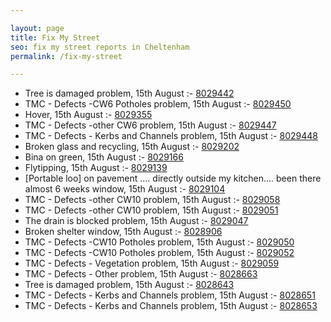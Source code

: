 ```yaml
---

layout: page
title: Fix My Street
seo: fix my street reports in Cheltenham
permalink: /fix-my-street

---
```


<!-- fix_marker starts -->

- Tree is damaged problem, 15th August :- [8029442](https://www.fixmystreet.com/report/8029442)
- TMC - Defects -CW6 Potholes  problem, 15th August :- [8029450](https://www.fixmystreet.com/report/8029450)
- Hover, 15th August :- [8029355](https://www.fixmystreet.com/report/8029355)
- TMC - Defects -other CW6 problem, 15th August :- [8029447](https://www.fixmystreet.com/report/8029447)
- TMC - Defects - Kerbs and Channels problem, 15th August :- [8029448](https://www.fixmystreet.com/report/8029448)
- Broken glass and recycling, 15th August :- [8029202](https://www.fixmystreet.com/report/8029202)
- Bina on green, 15th August :- [8029166](https://www.fixmystreet.com/report/8029166)
- Flytipping, 15th August :- [8029139](https://www.fixmystreet.com/report/8029139)
- [Portable loo] on pavement .... directly outside my kitchen.... been there almost 6 weeks window, 15th August :- [8029104](https://www.fixmystreet.com/report/8029104)
- TMC - Defects -other CW10 problem, 15th August :- [8029058](https://www.fixmystreet.com/report/8029058)
- TMC - Defects -other CW10 problem, 15th August :- [8029051](https://www.fixmystreet.com/report/8029051)
- The drain is blocked problem, 15th August :- [8029047](https://www.fixmystreet.com/report/8029047)
- Broken shelter window, 15th August :- [8028906](https://www.fixmystreet.com/report/8028906)
- TMC - Defects -CW10 Potholes problem, 15th August :- [8029050](https://www.fixmystreet.com/report/8029050)
- TMC - Defects -CW10 Potholes problem, 15th August :- [8029052](https://www.fixmystreet.com/report/8029052)
- TMC - Defects - Vegetation problem, 15th August :- [8029059](https://www.fixmystreet.com/report/8029059)
- TMC - Defects - Other problem, 15th August :- [8028663](https://www.fixmystreet.com/report/8028663)
- Tree is damaged problem, 15th August :- [8028643](https://www.fixmystreet.com/report/8028643)
- TMC - Defects - Kerbs and Channels problem, 15th August :- [8028651](https://www.fixmystreet.com/report/8028651)
- TMC - Defects - Kerbs and Channels problem, 15th August :- [8028653](https://www.fixmystreet.com/report/8028653)

<!-- fix_marker ends -->